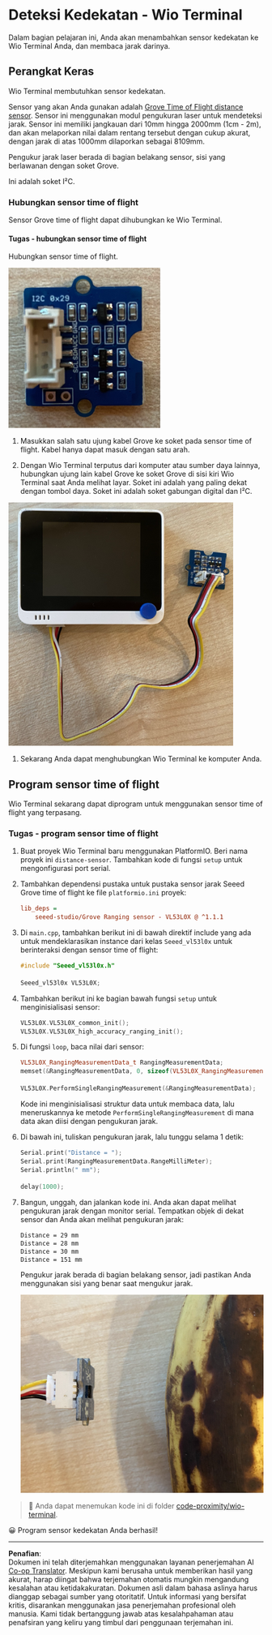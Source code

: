 <!--
CO_OP_TRANSLATOR_METADATA:
{
  "original_hash": "288aebb0c59f7be1d2719b8f9660a313",
  "translation_date": "2025-08-27T21:20:19+00:00",
  "source_file": "4-manufacturing/lessons/4-trigger-fruit-detector/wio-terminal-proximity.md",
  "language_code": "id"
}
-->
# Deteksi Kedekatan - Wio Terminal

Dalam bagian pelajaran ini, Anda akan menambahkan sensor kedekatan ke Wio Terminal Anda, dan membaca jarak darinya.

## Perangkat Keras

Wio Terminal membutuhkan sensor kedekatan.

Sensor yang akan Anda gunakan adalah [Grove Time of Flight distance sensor](https://www.seeedstudio.com/Grove-Time-of-Flight-Distance-Sensor-VL53L0X.html). Sensor ini menggunakan modul pengukuran laser untuk mendeteksi jarak. Sensor ini memiliki jangkauan dari 10mm hingga 2000mm (1cm - 2m), dan akan melaporkan nilai dalam rentang tersebut dengan cukup akurat, dengan jarak di atas 1000mm dilaporkan sebagai 8109mm.

Pengukur jarak laser berada di bagian belakang sensor, sisi yang berlawanan dengan soket Grove.

Ini adalah soket I²C.

### Hubungkan sensor time of flight

Sensor Grove time of flight dapat dihubungkan ke Wio Terminal.

#### Tugas - hubungkan sensor time of flight

Hubungkan sensor time of flight.

![Sensor Grove time of flight](../../../../../translated_images/grove-time-of-flight-sensor.d82ff2165bfded9f485de54d8d07195a6270a602696825fca19f629ddfe94e86.id.png)

1. Masukkan salah satu ujung kabel Grove ke soket pada sensor time of flight. Kabel hanya dapat masuk dengan satu arah.

1. Dengan Wio Terminal terputus dari komputer atau sumber daya lainnya, hubungkan ujung lain kabel Grove ke soket Grove di sisi kiri Wio Terminal saat Anda melihat layar. Soket ini adalah yang paling dekat dengan tombol daya. Soket ini adalah soket gabungan digital dan I²C.

![Sensor Grove time of flight terhubung ke soket kiri](../../../../../translated_images/wio-time-of-flight-sensor.c4c182131d2ea73df67febd004dc0313d271013d016be9c47e7da4d77c6c20a8.id.png)

1. Sekarang Anda dapat menghubungkan Wio Terminal ke komputer Anda.

## Program sensor time of flight

Wio Terminal sekarang dapat diprogram untuk menggunakan sensor time of flight yang terpasang.

### Tugas - program sensor time of flight

1. Buat proyek Wio Terminal baru menggunakan PlatformIO. Beri nama proyek ini `distance-sensor`. Tambahkan kode di fungsi `setup` untuk mengonfigurasi port serial.

1. Tambahkan dependensi pustaka untuk pustaka sensor jarak Seeed Grove time of flight ke file `platformio.ini` proyek:

    ```ini
    lib_deps =
        seeed-studio/Grove Ranging sensor - VL53L0X @ ^1.1.1
    ```

1. Di `main.cpp`, tambahkan berikut ini di bawah direktif include yang ada untuk mendeklarasikan instance dari kelas `Seeed_vl53l0x` untuk berinteraksi dengan sensor time of flight:

    ```cpp
    #include "Seeed_vl53l0x.h"
    
    Seeed_vl53l0x VL53L0X;
    ```

1. Tambahkan berikut ini ke bagian bawah fungsi `setup` untuk menginisialisasi sensor:

    ```cpp
    VL53L0X.VL53L0X_common_init();
    VL53L0X.VL53L0X_high_accuracy_ranging_init();
    ```

1. Di fungsi `loop`, baca nilai dari sensor:

    ```cpp
    VL53L0X_RangingMeasurementData_t RangingMeasurementData;
    memset(&RangingMeasurementData, 0, sizeof(VL53L0X_RangingMeasurementData_t));

    VL53L0X.PerformSingleRangingMeasurement(&RangingMeasurementData);
    ```

    Kode ini menginisialisasi struktur data untuk membaca data, lalu meneruskannya ke metode `PerformSingleRangingMeasurement` di mana data akan diisi dengan pengukuran jarak.

1. Di bawah ini, tuliskan pengukuran jarak, lalu tunggu selama 1 detik:

    ```cpp
    Serial.print("Distance = ");
    Serial.print(RangingMeasurementData.RangeMilliMeter);
    Serial.println(" mm");

    delay(1000);
    ```

1. Bangun, unggah, dan jalankan kode ini. Anda akan dapat melihat pengukuran jarak dengan monitor serial. Tempatkan objek di dekat sensor dan Anda akan melihat pengukuran jarak:

    ```output
    Distance = 29 mm
    Distance = 28 mm
    Distance = 30 mm
    Distance = 151 mm
    ```

    Pengukur jarak berada di bagian belakang sensor, jadi pastikan Anda menggunakan sisi yang benar saat mengukur jarak.

    ![Pengukur jarak di bagian belakang sensor time of flight mengarah ke pisang](../../../../../translated_images/time-of-flight-banana.079921ad8b1496e4525dc26b4cdc71a076407aba3e72ba113ba2e38febae92c5.id.png)

> 💁 Anda dapat menemukan kode ini di folder [code-proximity/wio-terminal](../../../../../4-manufacturing/lessons/4-trigger-fruit-detector/code-proximity/wio-terminal).

😀 Program sensor kedekatan Anda berhasil!

---

**Penafian**:  
Dokumen ini telah diterjemahkan menggunakan layanan penerjemahan AI [Co-op Translator](https://github.com/Azure/co-op-translator). Meskipun kami berusaha untuk memberikan hasil yang akurat, harap diingat bahwa terjemahan otomatis mungkin mengandung kesalahan atau ketidakakuratan. Dokumen asli dalam bahasa aslinya harus dianggap sebagai sumber yang otoritatif. Untuk informasi yang bersifat kritis, disarankan menggunakan jasa penerjemahan profesional oleh manusia. Kami tidak bertanggung jawab atas kesalahpahaman atau penafsiran yang keliru yang timbul dari penggunaan terjemahan ini.